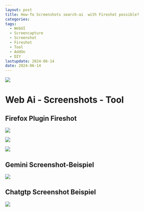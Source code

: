 ```yaml
---
layout: post
title: How-To Screenshots search-ai  with Fireshot possible?
categories: 
tags:
  - WebUI
  - Screencapture
  - Screenshot
  - Fireshot
  - Tool
  - AddOn
  - DIY
lastupdate: 2024-06-14
date: 2024-06-14
---
```

![](../pics/2024-06-14-screenshot_image_1.png)

# Web Ai - Screenshots - Tool

## Firefox Plugin Fireshot 

![](../pics/2024-06-14-screenshot_image_2.png)

![](../pics/2024-06-14-screenshot_image_3.png)

![](../pics/2024-06-14-screenshot_image_4.png)

## Gemini Screenshot-Beispiel 

![](../pics/2024-06-14-screenshot_image_5.png)
## Chatgtp Screenshot Beispiel 
![](../pics/2024-06-14-screenshot_image_6.png)